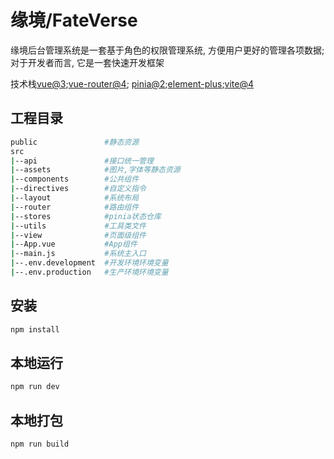 # 缘境/FateVerse

缘境后台管理系统是一套基于角色的权限管理系统, 方便用户更好的管理各项数据; 对于开发者而言, 它是一套快速开发框架

技术栈[vue@3](https://cn.vuejs.org/);[vue-router@4](https://router.vuejs.org/zh/);
[pinia@2](https://pinia.vuejs.org/zh/);[element-plus](https://element-plus.org/zh-CN/);[vite@4](https://cn.vitejs.dev/)

## 工程目录
```sh
public               #静态资源
src                  
|--api               #接口统一管理
|--assets            #图片,字体等静态资源
|--components        #公共组件
|--directives        #自定义指令
|--layout            #系统布局
|--router            #路由组件
|--stores            #pinia状态仓库
|--utils             #工具类文件
|--view              #页面级组件
|--App.vue           #App组件
|--main.js           #系统主入口
|--.env.development  #开发环境环境变量
|--.env.production   #生产环境环境变量
```

## 安装

```sh
npm install
```

## 本地运行

```sh
npm run dev
```

## 本地打包

```sh
npm run build
```